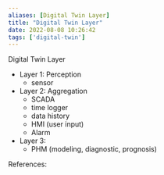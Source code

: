 ```yaml
---
aliases: [Digital Twin Layer]
title: "Digital Twin Layer"
date: 2022-08-08 10:26:42
tags: ['digital-twin']
---
```


Digital Twin Layer 

- Layer 1: Perception 	
	- sensor 
- Layer 2: Aggregation 
	- SCADA 
	- time logger
	- data history
	- HMI (user input)
	- Alarm
- Layer 3: 
	- PHM (modeling, diagnostic, prognosis) 

References: